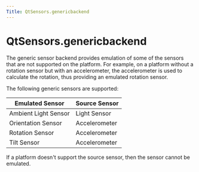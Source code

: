 ```yaml
---
Title: QtSensors.genericbackend
---
```


# QtSensors.genericbackend

<span class="subtitle"></span>
<!-- $$$genericbackend.html-description -->
<p>The generic sensor backend provides emulation of some of the sensors that are not supported on the platform. For example, on a platform without a rotation sensor but with an accelerometer, the accelerometer is used to calculate the rotation, thus providing an emulated rotation sensor.</p>
<p>The following generic sensors are supported:</p>
<table class="generic">
<thead><tr class="qt-style"><th >Emulated Sensor</th><th >Source Sensor</th></tr></thead>
<tr valign="top"><td >Ambient Light Sensor</td><td >Light Sensor</td></tr>
<tr valign="top"><td >Orientation Sensor</td><td >Accelerometer</td></tr>
<tr valign="top"><td >Rotation Sensor</td><td >Accelerometer</td></tr>
<tr valign="top"><td >Tilt Sensor</td><td >Accelerometer</td></tr>
</table>
<p>If a platform doesn't support the source sensor, then the sensor cannot be emulated.</p>
<!-- @@@genericbackend.html -->
